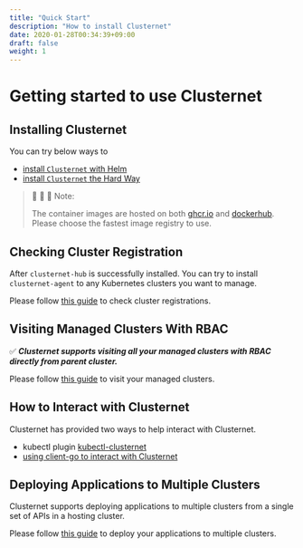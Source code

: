 ```yaml
---
title: "Quick Start"
description: "How to install Clusternet"
date: 2020-01-28T00:34:39+09:00
draft: false
weight: 1
---
```


# Getting started to use Clusternet

## Installing Clusternet

You can try below ways to

- [install `Clusternet` with Helm](/docs/getting-started/install-with-helm/)
- [install `Clusternet` the Hard Way](/docs/getting-started/install-the-hard-way/)

> :whale: :whale: :whale: Note:
>
> The container images are hosted on both [ghcr.io](https://github.com/orgs/clusternet/packages) and [dockerhub](https://hub.docker.com/u/clusternet).
> Please choose the fastest image registry to use.

## Checking Cluster Registration

After `clusternet-hub` is successfully installed. You can try to install `clusternet-agent` to any Kubernetes clusters
you want to manage.

Please follow [this guide](./docs/tutorials/checking-cluster-registration.md) to check cluster registrations.

## Visiting Managed Clusters With RBAC

:white_check_mark: ***Clusternet supports visiting all your managed clusters with RBAC directly from parent cluster.***

Please follow [this guide](./docs/tutorials/visiting-child-clusters-with-rbac.md) to visit your managed clusters.

## How to Interact with Clusternet

Clusternet has provided two ways to help interact with Clusternet.

- kubectl plugin [kubectl-clusternet](https://github.com/clusternet/kubectl-clusternet)
- [using client-go to interact with Clusternet](/docs/tutorials/using-client-go-in-clusternet/)

## Deploying Applications to Multiple Clusters

Clusternet supports deploying applications to multiple clusters from a single set of APIs in a hosting cluster.

Please follow [this guide](/docs/tutorials/deploy-to-multiple-clusters/) to deploy your applications
to multiple clusters.
